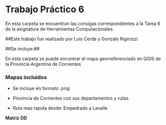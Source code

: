 # Trabajo Práctico 6

En esta carpeta se encuentran las consigas correspondientes a la Tarea 6 de la asignatura de Herramientas Computacionales.


##Este trabajo fue realizado por Luis Cerda y Gonzalo Rigirozzi

##Se incluye:##

En esta carpeta se puede encontrar el mapa georreferenciado en QGIS de la Provincia Argentina de Corrientes

### Mapas incluidos ###

* Se incluye en formato .png:

* Provincia de Corrientes con sus departamentos y rutas.

* Ruta mas rapida desde: Empedrado a Lavalle


**Matriz OD**
